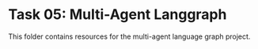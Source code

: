 # Task 05: Multi-Agent Langgraph

This folder contains resources for the multi-agent language graph project.
